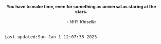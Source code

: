 
<div align="center"><b><span>You have to make time, even for something as universal as staring at the stars.</span></b><br><br><i> - W.P. Kinsella</i></div>
<br><br><kbd>Last updated:Sun Jan  1 12:07:38 2023</kbd>
